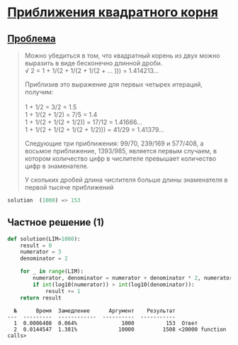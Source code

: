 # [Приближения квадратного корня](TODO)
## [Проблема](https://euler.jakumo.org/problems/view/57.html)


>Можно убедиться в том, что квадратный корень из двух можно выразить в виде бесконечно длинной дроби.
<br>√ 2 = 1 + 1/(2 + 1/(2 + 1/(2 + ... ))) = 1.414213...
>
>Приблизив это выражение для первых четырех итераций, получим:
><br>
><br>1 + 1/2 = 3/2 = 1.5
><br>1 + 1/(2 + 1/2) = 7/5 = 1.4
><br>1 + 1/(2 + 1/(2 + 1/2)) = 17/12 = 1.41666...
><br>1 + 1/(2 + 1/(2 + 1/(2 + 1/2))) = 41/29 = 1.41379...
>
>Следующие три приближения: 99/70, 239/169 и 577/408, а восьмое приближение, 1393/985, является первым случаем, в котором количество цифр в числителе превышает количество цифр в знаменателе.
>
>У скольких дробей длина числителя больше длины знаменателя в первой тысяче приближений

``` python
solution  (1000) => 153
```

## Частное решение (1)

```python
def solution(LIM=1000):
    result = 0
    numerator = 3
    denominator = 2

    for _ in range(LIM):
        numerator, denominator = numerator + denominator * 2, numerator + denominator
        if int(log10(numerator)) > int(log10(denominator)):
            result += 1
    return result
```
```text
  №      Время  Замедление      Аргумент    Результат
---  ---------  ------------  ----------  -----------
  1  0.0006408  0.064%              1000          153  Ответ
  2  0.0144547  1.381%             10000         1508 <20000 function calls>
```

